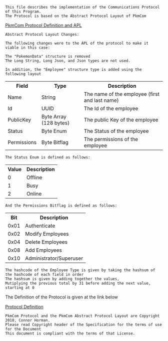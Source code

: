 	This file describes the implementation of the Communications Protocol of this Program.
	The Protocol is based on the Abstract Protocol Layout of PkmCom 
   [PkmCom Protocol Definition and APL](<https://docs.google.com/document/d/1hqRjaHQU3yXQVvzzb8121tUnnlGSVQq62ASIj7fCtBM>)

	Abstract Protocol Layout Changes:

	The following changes were to the APL of the protocol to make it viable in this case:
	
	The "PokemonData" structure is removed
	The Long String, Long Json, and Json types are not used.
	
	In addition, the "Employee" structure type is added using the following layout
<table>
	<tr>
		<th>Field</th>
		<th>Type</th>
		<th>Description</th>
	</tr>
	<tr>
		<td>Name</td>
		<td>String</td>
		<td>The name of the employee (first and last name)</td>
	</tr>
	<tr>
		<td>Id</td>
		<td>UUID</td>
		<td>The Id of the employee</td>
	</tr>
	<tr>
		<td>PublicKey</td>
		<td>Byte Array (128 bytes)</td>
		<td>The public Key of the employee</td>
	</tr>
	<tr>
		<td>Status</td>
		<td>Byte Enum</td>
		<td>The Status of the employee</td>
	</tr>
	<tr>
		<td>Permissions</td>
		<td>Byte Bitflag</td>
		<td>The permissions of the employee</td>
	</tr>
</table>

	The Status Enum is defined as follows:
<table>
	<tr>
		<th>Value</th>
		<th>Description</th>
	</tr>
	<tr>
		<td>0</td>
		<td>Offline</td>
	</tr>
	<tr>
		<td>1</td>
		<td>Busy</td>
	</tr>
	<tr>
		<td>2</td>
		<td>Online</td>
	</tr>
</table>

	And the Permissions Bitflag is defined as follows:
<table>
	<tr>
		<th>Bit</th>
		<th>Description</th>
	</tr>
	<tr>
		<td>0x01</td>
		<td>Authenticate</td>
	</tr>
	<tr>
		<td>0x02</td>
		<td>Modify Employees</td>
	</tr>
	<tr>
		<td>0x04</td>
		<td>Delete Employees</td>
	</tr>
	<tr>
		<td>0x08</td>
		<td>Add Employees</td>
	</tr>
	<tr>
		<td>0x10</td>
		<td>Administrator/Superuser</td>
	</tr>
</table>

	The hashcode of the Employee Type is given by taking the hashsum of the hashcode of each field in order
	The hashsum is given by adding together the values, 
	Mutiplying the previous total by 31 before adding the next value, starting at 0


The Definition of the Protocol is given at the link below

[Protocol Definition](https://docs.google.com/document/d/1j5r-z6lJQ3zyhib1KpUsrSG0lSR8E20drOiNftBqHmM/edit?usp=sharing)
		
	
	

	PkmCom Protocol and the PkmCom Abstract Protocol Layout are Copyright 2018, Connor Horman.
	Please read Copyright header of the Specification for the terms of use for the Document
	This document is compliant with the terms of that License.
